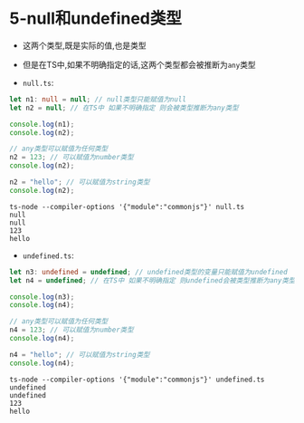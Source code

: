 # 5-null和undefined类型

- 这两个类型,既是实际的值,也是类型
- 但是在TS中,如果不明确指定的话,这两个类型都会被推断为`any`类型

- `null.ts`:

```typescript
let n1: null = null; // null类型只能赋值为null
let n2 = null; // 在TS中 如果不明确指定 则会被类型推断为any类型

console.log(n1);
console.log(n2);

// any类型可以赋值为任何类型
n2 = 123; // 可以赋值为number类型
console.log(n2);

n2 = "hello"; // 可以赋值为string类型
console.log(n2);
```

```
ts-node --compiler-options '{"module":"commonjs"}' null.ts
null
null
123
hello
```

- `undefined.ts`:

```typescript
let n3: undefined = undefined; // undefined类型的变量只能赋值为undefined
let n4 = undefined; // 在TS中 如果不明确指定 则undefined会被类型推断为any类型

console.log(n3);
console.log(n4);

// any类型可以赋值为任何类型
n4 = 123; // 可以赋值为number类型
console.log(n4);

n4 = "hello"; // 可以赋值为string类型
console.log(n4);
```

```
ts-node --compiler-options '{"module":"commonjs"}' undefined.ts
undefined
undefined
123
hello
```
